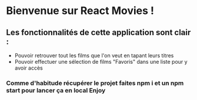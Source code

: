 # Bienvenue sur React Movies !

## Les fonctionnalités de cette application sont clair :

-   Pouvoir retrouver tout les films que l'on veut en tapant leurs titres
-   Pouvoir effectuer une sélection de films "Favoris" dans une liste pour y avoir accès

### Comme d'habitude récupérer le projet faites npm i et un npm start pour lancer ça en local Enjoy
